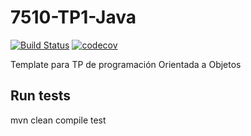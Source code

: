 # 7510-TP1-Java
[![Build Status](https://travis-ci.org/ordonezf/7510-TP1-Java.svg?branch=master)](https://travis-ci.org/ordonezf/7510-TP1-Java)
[![codecov](https://codecov.io/gh/ordonezf/7510-TP1-Java/branch/master/graph/badge.svg)](https://codecov.io/gh/ordonezf/7510-TP1-Java)

Template para TP de programación Orientada a Objetos

## Run tests
mvn clean compile test

